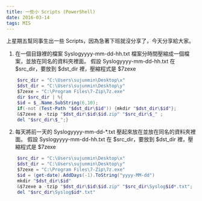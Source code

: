 ```yaml
---
title: 一些小 Scripts (PowerShell)
date: 2016-03-14 
tags: MIS
---
```


上星期五幫同事生出一些 Scripts，因為急著下班就沒分享了，今天分享給大家。
1. 在一個目錄裡的檔案 Syslogyyyy-mm-dd-hh.txt 檔案分時間壓縮成一個檔案，並放在同名的資料夾裡面。
假設 Syslogyyyy-mm-dd-hh.txt 在 $src_dir，要放到 $dst_dir 裡，壓縮程式是 $7zexe
```powershell
    $src_dir = "C:\Users\sujunmin\Desktop\x"
    $dst_dir = "C:\Users\sujunmin\Desktop\y"
    $7zexe = "C:\Program Files\7-Zip\7z.exe"
    dir $src_dir | %{ 
    $id = $_.Name.SubString(6,10); 
    if(-not (Test-Path "$dst_dir\$id")) {mkdir "$dst_dir\$id"}; 
    &$7zexe a -tzip "$dst_dir\$id\$id.zip" "$src_dir\$_" ;
    del "$src_dir\$_";}
```
2. 每天將前一天的 Syslogyyyy-mm-dd-*.txt 壓起來放在並放在同名的資料夾裡面。
假設 Syslogyyyy-mm-dd-hh.txt 在 $src_dir，要放到 $dst_dir 裡，壓縮程式是 $7zexe
```powershell
    $src_dir = "C:\Users\sujunmin\Desktop\x"
    $dst_dir = "C:\Users\sujunmin\Desktop\y"
    $7zexe = "C:\Program Files\7-Zip\7z.exe"
    $id = (get-date).AddDays(-1).ToString("yyyy-MM-dd")
    mkdir "$dst_dir\$id"
    &$7zexe a -tzip "$dst_dir\$id\$id.zip" "$src_dir\Syslog$id*.txt";
    del "$src_dir\Syslog$id*.txt"
```